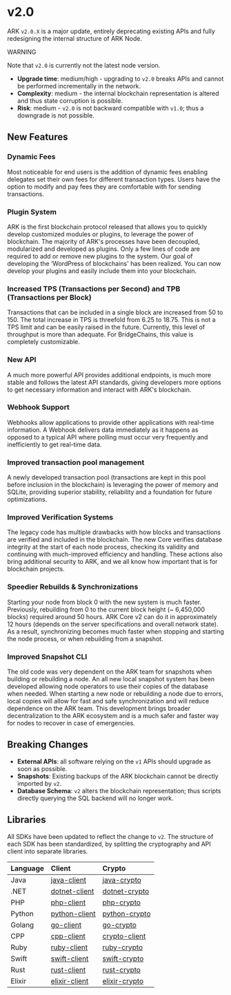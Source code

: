 # v2.0

ARK `v2.0.X` is a major update, entirely deprecating existing APIs and fully redesigning the internal structure of ARK Node.

WARNING

Note that `v2.0` is currently not the latest node version.

* **Upgrade time**: medium/high - upgrading to `v2.0` breaks APIs and cannot be performed incrementally in the network.
* **Complexity**: medium - the internal blockchain representation is altered and thus state corruption is possible.
* **Risk**: medium - `v2.0` is not backward compatible with `v1.0`; thus a downgrade is not possible.

## New Features <a id="new-features"></a>

### Dynamic Fees <a id="dynamic-fees"></a>

Most noticeable for end users is the addition of dynamic fees enabling delegates set their own fees for different transaction types. Users have the option to modify and pay fees they are comfortable with for sending transactions.

### Plugin System <a id="plugin-system"></a>

ARK is the first blockchain protocol released that allows you to quickly develop customized modules or plugins, to leverage the power of blockchain. The majority of ARK's processes have been decoupled, modularized and developed as plugins. Only a few lines of code are required to add or remove new plugins to the system. Our goal of developing the ‘WordPress of blockchains' has been realized. You can now develop your plugins and easily include them into your blockchain.

### Increased TPS \(Transactions per Second\) and TPB \(Transactions per Block\) <a id="increased-tps-transactions-per-second-and-tpb-transactions-per-block"></a>

Transactions that can be included in a single block are increased from 50 to 150. The total increase in TPS is threefold from 6.25 to 18.75. This is not a TPS limit and can be easily raised in the future. Currently, this level of throughput is more than adequate. For BridgeChains, this value is completely customizable.

### New API <a id="new-api"></a>

A much more powerful API provides additional endpoints, is much more stable and follows the latest API standards, giving developers more options to get necessary information and interact with ARK's blockchain.

### Webhook Support <a id="webhook-support"></a>

Webhooks allow applications to provide other applications with real-time information. A Webhook delivers data immediately as it happens as opposed to a typical API where polling must occur very frequently and inefficiently to get real-time data.

### Improved transaction pool management <a id="improved-transaction-pool-management"></a>

A newly developed transaction pool \(transactions are kept in this pool before inclusion in the blockchain\) is leveraging the power of memory and SQLite, providing superior stability, reliability and a foundation for future optimizations.

### Improved Verification Systems <a id="improved-verification-systems"></a>

The legacy code has multiple drawbacks with how blocks and transactions are verified and included in the blockchain. The new Core verifies database integrity at the start of each node process, checking its validity and continuing with much-improved efficiency and handling. These actions also bring additional security to ARK, and we all know how important that is for blockchain projects.

### Speedier Rebuilds & Synchronizations <a id="speedier-rebuilds-synchronizations"></a>

Starting your node from block 0 with the new system is much faster. Previously, rebuilding from 0 to the current block height \(~ 6,450,000 blocks\) required around 50 hours. ARK Core v2 can do it in approximately 12 hours \(depends on the server specifications and overall network state\). As a result, synchronizing becomes much faster when stopping and starting the node process, or when rebuilding from a snapshot.

### Improved Snapshot CLI <a id="improved-snapshot-cli"></a>

The old code was very dependent on the ARK team for snapshots when building or rebuilding a node. An all new local snapshot system has been developed allowing node operators to use their copies of the database when needed. When starting a new node or rebuilding a node due to errors, local copies will allow for fast and safe synchronization and will reduce dependence on the ARK team. This development brings broader decentralization to the ARK ecosystem and is a much safer and faster way for nodes to recover in case of emergencies.

## Breaking Changes <a id="breaking-changes"></a>

* **External APIs**: all software relying on the `v1` APIs should upgrade as soon as possible.
* **Snapshots**: Existing backups of the ARK blockchain cannot be directly imported by `v2`.
* **Database Schema**: `v2` alters the blockchain representation; thus scripts directly querying the SQL backend will no longer work.

## Libraries <a id="libraries"></a>

All SDKs have been updated to reflect the change to `v2`. The structure of each SDK has been standardized, by splitting the cryptography and API client into separate libraries.

| Language | Client | Crypto |
| :--- | :--- | :--- |
| Java | [java-client](https://github.com/ARKEcosystem/java-client) | [java-crypto](https://github.com/ARKEcosystem/java-crypto) |
| .NET | [dotnet-client](https://github.com/ARKEcosystem/dotnet-client) | [dotnet-crypto](https://github.com/ARKEcosystem/dotnet-crypto) |
| PHP | [php-client](https://github.com/ARKEcosystem/php-client) | [php-crypto](https://github.com/ARKEcosystem/php-crypto) |
| Python | [python-client](https://github.com/ARKEcosystem/python-client) | [python-crypto](https://github.com/ARKEcosystem/python-client) |
| Golang | [go-client](https://github.com/ARKEcosystem/go-client) | [go-crypto](https://github.com/ARKEcosystem/go-crypto) |
| CPP | [cpp-client](https://github.com/ARKEcosystem/cpp-client) | [crypto-client](https://github.com/ARKEcosystem/cpp-crypto) |
| Ruby | [ruby-client](https://github.com/ARKEcosystem/ruby-client) | [ruby-crypto](https://github.com/ARKEcosystem/ruby-crypto) |
| Swift | [swift-client](https://github.com/ARKEcosystem/swift-client) | [swift-crypto](https://github.com/ARKEcosystem/swift-crypto) |
| Rust | [rust-client](https://github.com/ARKEcosystem/rust-client) | [rust-crypto](https://github.com/ARKEcosystem/rust-crypto) |
| Elixir | [elixir-client](https://github.com/ARKEcosystem/elixir-client) | [elixir-crypto](https://github.com/ARKEcosystem/elixir-crypto) |

